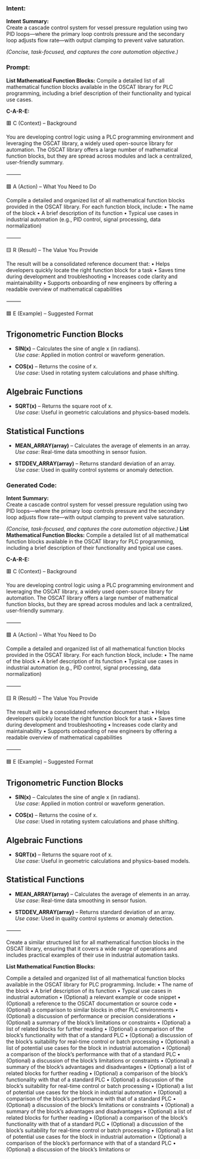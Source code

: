 ### Intent:
**Intent Summary:**  
Create a cascade control system for vessel pressure regulation using two PID loops—where the primary loop controls pressure and the secondary loop adjusts flow rate—with output clamping to prevent valve saturation.  

*(Concise, task-focused, and captures the core automation objective.)*

### Prompt:
**List Mathematical Function Blocks:**
Compile a detailed list of all mathematical function blocks available in the OSCAT library for PLC programming, including a brief description of their functionality and typical use cases.

**C-A-R-E:**

🟥 C (Context) – Background

You are developing control logic using a PLC programming environment and leveraging the OSCAT library, a widely used open-source library for automation. The OSCAT library offers a large number of mathematical function blocks, but they are spread across modules and lack a centralized, user-friendly summary.

⸻

🟩 A (Action) – What You Need to Do

Compile a detailed and organized list of all mathematical function blocks provided in the OSCAT library. For each function block, include:
	•	The name of the block
	•	A brief description of its function
	•	Typical use cases in industrial automation (e.g., PID control, signal processing, data normalization)

⸻

🟨 R (Result) – The Value You Provide

The result will be a consolidated reference document that:
	•	Helps developers quickly locate the right function block for a task
	•	Saves time during development and troubleshooting
	•	Increases code clarity and maintainability
	•	Supports onboarding of new engineers by offering a readable overview of mathematical capabilities

⸻

🟦 E (Example) – Suggested Format

## Trigonometric Function Blocks
- **SIN(x)** – Calculates the sine of angle x (in radians).  
  *Use case*: Applied in motion control or waveform generation.

- **COS(x)** – Returns the cosine of x.  
  *Use case*: Used in rotating system calculations and phase shifting.

## Algebraic Functions
- **SQRT(x)** – Returns the square root of x.  
  *Use case*: Useful in geometric calculations and physics-based models.

## Statistical Functions
- **MEAN_ARRAY(array)** – Calculates the average of elements in an array.  
  *Use case*: Real-time data smoothing in sensor fusion.

- **STDDEV_ARRAY(array)** – Returns standard deviation of an array.  
  *Use case*: Used in quality control systems or anomaly detection.

### Generated Code:
**Intent Summary:**  
Create a cascade control system for vessel pressure regulation using two PID loops—where the primary loop controls pressure and the secondary loop adjusts flow rate—with output clamping to prevent valve saturation.  

*(Concise, task-focused, and captures the core automation objective.)*
**List Mathematical Function Blocks:**
Compile a detailed list of all mathematical function blocks available in the OSCAT library for PLC programming, including a brief description of their functionality and typical use cases.

**C-A-R-E:**

🟥 C (Context) – Background

You are developing control logic using a PLC programming environment and leveraging the OSCAT library, a widely used open-source library for automation. The OSCAT library offers a large number of mathematical function blocks, but they are spread across modules and lack a centralized, user-friendly summary.

⸻

🟩 A (Action) – What You Need to Do

Compile a detailed and organized list of all mathematical function blocks provided in the OSCAT library. For each function block, include:
	•	The name of the block
	•	A brief description of its function
	•	Typical use cases in industrial automation (e.g., PID control, signal processing, data normalization)

⸻

🟨 R (Result) – The Value You Provide

The result will be a consolidated reference document that:
	•	Helps developers quickly locate the right function block for a task
	•	Saves time during development and troubleshooting
	•	Increases code clarity and maintainability
	•	Supports onboarding of new engineers by offering a readable overview of mathematical capabilities

⸻

🟦 E (Example) – Suggested Format

## Trigonometric Function Blocks
- **SIN(x)** – Calculates the sine of angle x (in radians).  
  *Use case*: Applied in motion control or waveform generation.

- **COS(x)** – Returns the cosine of x.  
  *Use case*: Used in rotating system calculations and phase shifting.

## Algebraic Functions
- **SQRT(x)** – Returns the square root of x.  
  *Use case*: Useful in geometric calculations and physics-based models.

## Statistical Functions
- **MEAN_ARRAY(array)** – Calculates the average of elements in an array.  
  *Use case*: Real-time data smoothing in sensor fusion.

- **STDDEV_ARRAY(array)** – Returns standard deviation of an array.  
  *Use case*: Used in quality control systems or anomaly detection.  

⸻

Create a similar structured list for all mathematical function blocks in the OSCAT library, ensuring that it covers a wide range of operations and includes practical examples of their use in industrial automation tasks.

**List Mathematical Function Blocks:**

Compile a detailed and organized list of all mathematical function blocks available in the OSCAT library for PLC programming. Include:
	•	The name of the block
	•	A brief description of its function
	•	Typical use cases in industrial automation
	•	(Optional) a relevant example or code snippet
	•	(Optional) a reference to the OSCAT documentation or source code
	•	(Optional) a comparison to similar blocks in other PLC environments
	•	(Optional) a discussion of performance or precision considerations
	•	(Optional) a summary of the block’s limitations or constraints
	•	(Optional) a list of related blocks for further reading
	•	(Optional) a comparison of the block’s functionality with that of a standard PLC
	•	(Optional) a discussion of the block’s suitability for real-time control or batch processing
	•	(Optional) a list of potential use cases for the block in industrial automation
	•	(Optional) a comparison of the block’s performance with that of a standard PLC
	•	(Optional) a discussion of the block’s limitations or constraints
	•	(Optional) a summary of the block’s advantages and disadvantages
	•	(Optional) a list of related blocks for further reading
	•	(Optional) a comparison of the block’s functionality with that of a standard PLC
	•	(Optional) a discussion of the block’s suitability for real-time control or batch processing
	•	(Optional) a list of potential use cases for the block in industrial automation
	•	(Optional) a comparison of the block’s performance with that of a standard PLC
	•	(Optional) a discussion of the block’s limitations or constraints
	•	(Optional) a summary of the block’s advantages and disadvantages
	•	(Optional) a list of related blocks for further reading
	•	(Optional) a comparison of the block’s functionality with that of a standard PLC
	•	(Optional) a discussion of the block’s suitability for real-time control or batch processing
	•	(Optional) a list of potential use cases for the block in industrial automation
	•	(Optional) a comparison of the block’s performance with that of a standard PLC
	•	(Optional) a discussion of the block’s limitations or

